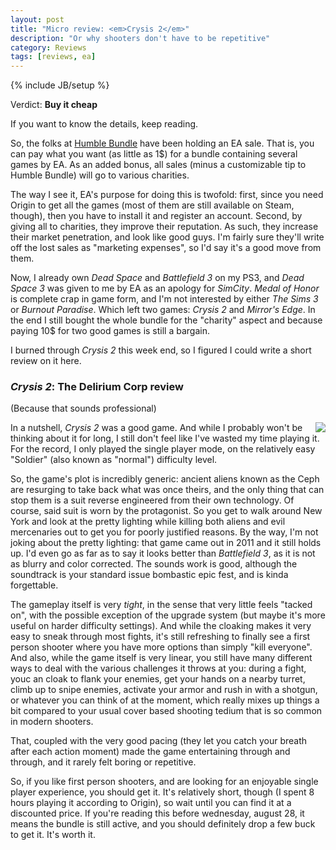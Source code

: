```yaml
---
layout: post
title: "Micro review: <em>Crysis 2</em>"
description: "Or why shooters don't have to be repetitive"
category: Reviews
tags: [reviews, ea]
---
```

{% include JB/setup %}

Verdict: **Buy it cheap**

If you want to know the details, keep reading.

<!-- more -->

So, the folks at [Humble Bundle](https://www.humblebundle.com/) have been holding an EA sale. That is, you can pay what you want (as little as 1$) for a bundle containing several games by EA. As an added bonus, all sales (minus a customizable tip to Humble Bundle) will go to various charities. 

The way I see it, EA's purpose for doing this is twofold: first, since you need Origin to get all the games (most of them are still available on Steam, though), then you have to install it and register an account. Second, by giving all to charities, they improve their reputation. As such, they increase their market penetration, and look like good guys. I'm fairly sure they'll write off the lost sales as "marketing expenses", so I'd say it's a good move from them.

Now, I already own _Dead Space_ and _Battlefield 3_ on my PS3, and _Dead Space 3_ was given to me by EA as an apology for _SimCity_. _Medal of Honor_ is complete crap in game form, and I'm not interested by either _The Sims 3_ or _Burnout Paradise_. Which left two games: _Crysis 2_ and _Mirror's Edge_. In the end I still bought the whole bundle for the "charity" aspect and because paying 10$ for two good games is still a bargain.

I burned through _Crysis 2_ this week end, so I figured I could write a short review on it here.

### _Crysis 2_: The Delirium Corp review

(Because that sounds professional)

<div style="float:right; margin-left:1em;">
	<a href="http://en.wikipedia.org/wiki/Crysis_2">
		<img src="http://upload.wikimedia.org/wikipedia/en/a/a1/Crysis_2_cover.png">
	</a>
</div>

In a nutshell, _Crysis 2_ was a good game. And while I probably won't be thinking about it for long, I still don't feel like I've wasted my time playing it. For the record, I only played the single player mode, on the relatively easy "Soldier" (also known as "normal") difficulty level.

So, the game's plot is incredibly generic: ancient aliens known as the Ceph are resurging to take back what was once theirs, and the only thing that can stop them is a suit reverse engineered from their own technology. Of course, said suit is worn by the protagonist. So you get to walk around New York and look at the pretty lighting while killing both aliens and evil mercenaries out to get you for poorly justified reasons. By the way, I'm not joking about the pretty lighting: that game came out in 2011 and it still holds up. I'd even go as far as to say it looks better than _Battlefield 3_, as it is not as blurry and color corrected. The sounds work is good, although the soundtrack is your standard issue bombastic epic fest, and is kinda forgettable.

The gameplay itself is very _tight_, in the sense that very little feels "tacked on", with the possible exception of the upgrade system (but maybe it's more useful on harder difficulty settings). And while the cloaking makes it very easy to sneak through most fights, it's still refreshing to finally see a first person shooter where you have more options than simply "kill everyone". And also, while the game itself is very linear, you still have many different ways to deal with the various challenges it throws at you: during a fight, youc an cloak to flank your enemies, get your hands on a nearby turret, climb up to snipe enemies, activate your armor and rush in with a shotgun, or whatever you can think of at the moment, which really mixes up things a bit compared to your usual cover based shooting tedium that is so common in modern shooters.

That, coupled with the very good pacing (they let you catch your breath after each action moment) made the game entertaining through and through, and it rarely felt boring or repetitive.

So, if you like first person shooters, and are looking for an enjoyable single player experience, you should get it. It's relatively short, though (I spent 8 hours playing it according to Origin), so wait until you can find it at a discounted price. If you're reading this before wednesday, august 28, it means the bundle is still active, and you should definitely drop a few buck to get it. It's worth it.